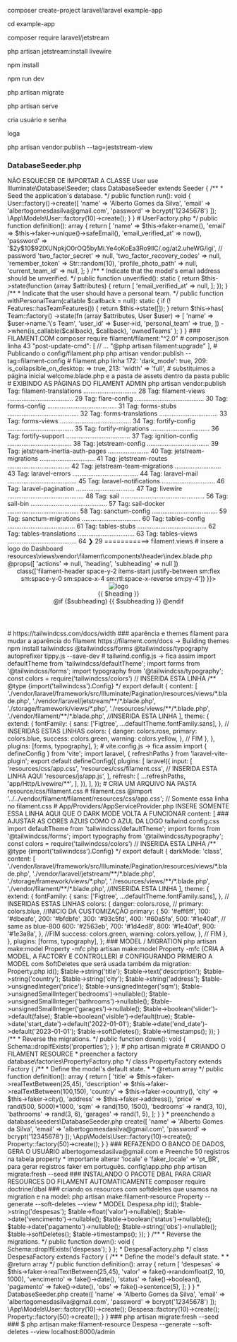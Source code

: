 composer create-project laravel/laravel example-app

cd example-app

composer require laravel/jetstream

php artisan jetstream:install livewire



npm install

npm run dev

<!-- npm run buil -->

php artisan migrate


php artisan serve

cria usuário e senha

loga 

php artisan vendor:publish --tag=jeststream-view

### DatabaseSeeder.php

<?php

namespace Database\Seeders;

// use Illuminate\Database\Console\Seeds\WithoutModelEvents;
use App\Models\User;                                ============> NÃO ESQUECER DE IMPORTAR A CLASSE User
use Illuminate\Database\Seeder;

class DatabaseSeeder extends Seeder
{
    /**
     * Seed the application's database.
     */
    public function run(): void
    {
        
        User::factory()->create([
            'name' => 'Alberto Gomes da Silva',
            'email' => 'albertogomesdasilva@gmail.com',
            'password' => bcrypt('12345678')
        ]);
        
        \App\Models\User::factory(10)->create();
    }
}


 
 # UserFactory.php
<?php

namespace Database\Factories;

use App\Models\Team;
use App\Models\User;
use Illuminate\Database\Eloquent\Factories\Factory;
use Illuminate\Support\Str;
use Laravel\Jetstream\Features;

class UserFactory extends Factory
{
    /**
     * The name of the factory's corresponding model.
     *
     * @var string
     */
    protected $model = User::class;

    /**
     * Define the model's default state.
     *
     * @return array<string, mixed>
     */
    public function definition(): array
    {
        return [
            'name' => $this->faker->name(),
            'email' => $this->faker->unique()->safeEmail(),
            'email_verified_at' => now(),
            'password' => '$2y$10$92IXUNpkjO0rOQ5byMi.Ye4oKoEa3Ro9llC/.og/at2.uheWG/igi', // password
            'two_factor_secret' => null,
            'two_factor_recovery_codes' => null,
            'remember_token' => Str::random(10),
            'profile_photo_path' => null,
            'current_team_id' => null,
        ];
    }

    /**
     * Indicate that the model's email address should be unverified.
     */
    public function unverified(): static
    {
        return $this->state(function (array $attributes) {
            return [
                'email_verified_at' => null,
            ];
        });
    }

    /**
     * Indicate that the user should have a personal team.
     */
    public function withPersonalTeam(callable $callback = null): static
    {
        if (! Features::hasTeamFeatures()) {
            return $this->state([]);
        }

        return $this->has(
            Team::factory()
                ->state(fn (array $attributes, User $user) => [
                    'name' => $user->name.'\'s Team',
                    'user_id' => $user->id,
                    'personal_team' => true,
                ])
                ->when(is_callable($callback), $callback),
            'ownedTeams'
        );
    }
}

### FILAMENT.COM
composer require filament/filament:"^2.0"


# composer.json linha 43

"post-update-cmd": [
    // ...
    "@php artisan filament:upgrade"
],

# Publicando o config/filament.php
php artisan vendor:publish --tag=filament-config

# filament.php
linha 172: 'dark_mode': true,

209: is_collapsible_on_desktop: => true,

213: 'width' => 'full',

# substituimos a página inicial welcome.blade.php e a pasta de assets dentro da pasta public

# EXIBINDO AS PÁGINAS DO FILAMENT ADMIN
php artisan vendor:publish

Tag: filament-translations .............................. 28  
  Tag: filament-views ..................................... 29  
  Tag: flare-config ....................................... 30  
  Tag: forms-config ....................................... 31  
  Tag: forms-stubs ........................................ 32  
  Tag: forms-translations ................................. 33  
  Tag: forms-views ........................................ 34  
  Tag: fortify-config ..................................... 35  
  Tag: fortify-migrations ................................. 36  
  Tag: fortify-support .................................... 37  
  Tag: ignition-config .................................... 38  
  Tag: jetstream-config ................................... 39  
  Tag: jetstream-inertia-auth-pages ....................... 40  
  Tag: jetstream-migrations ............................... 41  
  Tag: jetstream-routes ................................... 42  
  Tag: jetstream-team-migrations .......................... 43  
  Tag: laravel-errors ..................................... 44  
  Tag: laravel-mail ....................................... 45  
  Tag: laravel-notifications .............................. 46  
  Tag: laravel-pagination ................................. 47  
  Tag: livewire ........................................... 48  
  Tag: sail ............................................... 56  
  Tag: sail-bin ........................................... 57  
  Tag: sail-docker ........................................ 58  
  Tag: sanctum-config ..................................... 59  
  Tag: sanctum-migrations ................................. 60  
  Tag: tables-config ...................................... 61  
  Tag: tables-stubs ....................................... 62  
  Tag: tables-translations ................................ 63  
  Tag: tables-views ....................................... 64  
❯ 29 ===========> filament.views 

# insere a logo do Dashboard
resources\views\vendor\filament\components\header\index.blade.php 
@props([
    'actions' => null,
    'heading',
    'subheading' => null
])

<header {{ $attributes->class(['filament-header space-y-2 items-start justify-between sm:flex sm:space-y-0 sm:space-x-4  sm:rtl:space-x-reverse sm:py-4']) }}>
    <div>
        <x-filament::header.heading>
            <div class="flex items-center">
                <div>  <img class="w-20 mr-2" src="assets/img/real-invest-logo.png" alt="logo"> </div>
                 <div>
                     {{ $heading }}
                 </div>   
                </div>
                
            </div>
        </x-filament::header.heading>

        @if ($subheading)
            <x-filament::header.subheading class="mt-1">
                {{ $subheading }}
            </x-filament::header.subheading>
        @endif
    </div>


    <x-filament::pages.actions :actions="$actions" class="shrink-0" />
</header>

# https://tailwindcss.com/docs/width


### aparência e themes filament para mudar a aparência do filament
https://filament.com/docs    -> Building themes

npm install tailwindcss @tailwindcss/forms @tailwindcss/typography autoprefixer tippy.js --save-dev

# tailwind.config.js  -> fica assim
import defaultTheme from 'tailwindcss/defaultTheme';
import forms from '@tailwindcss/forms';
import typography from '@tailwindcss/typography';

const colors = require('tailwindcss/colors')     // INSERIDA ESTA LINHA 

/** @type {import('tailwindcss').Config} */
export default {
    content: [
        './vendor/laravel/framework/src/Illuminate/Pagination/resources/views/*.blade.php',
        './vendor/laravel/jetstream/**/*.blade.php',
        './storage/framework/views/*.php',
        './resources/views/**/*.blade.php',

        './vendor/filament/**/*.blade.php',   //INSERIDA ESTA LINHA 


    ],

    theme: {
        extend: {
            fontFamily: {
                sans: ['Figtree', ...defaultTheme.fontFamily.sans],
            },
//  INSERIDAS ESTAS LINHAS
            colors: { 
                danger: colors.rose,
                primary: colors.blue,
                success: colors.green,
                warning: colors.yellow,
            }, 
// FIM
        },
    },

    plugins: [forms, typography],
};

# vite.config.js -> fica assim

import { defineConfig } from 'vite';
import laravel, { refreshPaths } from 'laravel-vite-plugin';

export default defineConfig({
    plugins: [
        laravel({
            input: [
                'resources/css/app.css',

                'resources/css/filament.css',     // INSERIDA ESTA LINHA AQUI
                
                'resources/js/app.js',
            ],
            refresh: [
                ...refreshPaths,
                'app/Http/Livewire/**',
            ],
        }),
    ],
});

# CRIA UM ARQUIVO NA PASTA resource/css/filament.css
# filament.css

@import '../../vendor/filament/filament/resources/css/app.css';   // Somente essa linha no filament.css

 
# App/Providers/AppServiceProvider.php
<?php

namespace App\Providers;

use Illuminate\Support\ServiceProvider;

use Filament\Facades\Filament;      // inserida aqui
use Illuminate\Foundation\Vite;    //e inserido aqui 

class AppServiceProvider extends ServiceProvider
{
    /**
     * Register any application services.
     */
    public function register(): void
    {
        //
    }

    /**
     * Bootstrap any application services.
     */
    public function boot(): void
    {
         
Filament::serving(function () {
    // Using Vite
    Filament::registerViteTheme('resources/css/filament.css');
});
    }
}

#### O DARK MODE DEIXA DE FUNCIONAR

* *ailwind.config.js

import defaultTheme from 'tailwindcss/defaultTheme';
import forms from '@tailwindcss/forms';
import typography from '@tailwindcss/typography';

const colors = require('tailwindcss/colors')     // INSERIDA ESTA LINHA 

/** @type {import('tailwindcss').Config} */
export default {
    darkMode: 'class',              ========> INSERE SOMENTE ESSA LINHA AQUI QUE O DARK MODE VOLTA A FUNCIONAR
    content: [


### AJUSTAR AS CORES AZUIS COMO O AZUL DA LOGO
 
 tailwind.config.css
 import defaultTheme from 'tailwindcss/defaultTheme';
import forms from '@tailwindcss/forms';
import typography from '@tailwindcss/typography';

const colors = require('tailwindcss/colors')     // INSERIDA ESTA LINHA 

/** @type {import('tailwindcss').Config} */
export default {
    darkMode: 'class',
    content: [
        './vendor/laravel/framework/src/Illuminate/Pagination/resources/views/*.blade.php',
        './vendor/laravel/jetstream/**/*.blade.php',
        './storage/framework/views/*.php',
        './resources/views/**/*.blade.php',

        './vendor/filament/**/*.blade.php',   //INSERIDA ESTA LINHA 


    ],

    theme: {
        extend: {
            fontFamily: {
                sans: ['Figtree', ...defaultTheme.fontFamily.sans],
            },
//  INSERIDAS ESTAS LINHAS
            colors: { 
                danger: colors.rose,
                // primary: colors.blue,
                //INICIO DA CUSTOMIZAÇÃO
                primary: {
                    50: '#eff6ff',
                    100: '#dbeafe',
                    200: '#bfdbfe',
                    300: '#93c5fd',
                    400: '#60a5fa',
                    500: '#1e40af', // same as blue-800
                    600: '#2563eb',
                    700: '#1d4ed8',
                    800: '#1e40af',
                    900: '#1e3a8a',
                    
                        },

                //FIM
                success: colors.green,
                warning: colors.yellow,
            }, 
// FIM
        },
    },

    plugins: [forms, typography],
};


### MODEL / MIGRATION

php artisan make:model Property -mfc


php artisan make:model Property -mfc (CRIA A MODEL, A FACTORY E CONTROLLER)

# CONFIGURANDO PRIMEIRO A MODEL com SoftDeletes que será usada também da migration:
Property.php
<?php

namespace App\Models;

use Illuminate\Database\Eloquent\Model;
use Illuminate\Database\Eloquent\SoftDeletes;
use Illuminate\Database\Eloquent\Factories\HasFactory;

class Property extends Model
{
    use HasFactory, SoftDeletes;

    protected $guarded = ['id'];
}


# CONFIGURANDO A MIGRATION
2023_06_05_212921_create_properties_table.php

<?php

use Illuminate\Database\Migrations\Migration;
use Illuminate\Database\Schema\Blueprint;
use Illuminate\Support\Facades\Schema;

return new class extends Migration
{
    /**
     * Run the migrations.
     */
    public function up(): void
    {
        Schema::create('properties', function (Blueprint $table) {
            $table->id();

            $table->string('title');
            $table->text('description');
            $table->string('country');
            $table->string('city');
            $table->string('address');
            $table->unsignedInteger('price');
            $table->unsignedInteger('sqm');
            $table->unsignedSmallInteger('bedrooms')->nullable();
            $table->unsignedSmallInteger('bathrooms')->nullable();
            $table->unsignedSmallInteger('garages')->nullable();
            $table->boolean('slider')->default(false);
            $table->boolean('visible')->default(true);
            $table->date('start_date')->default('2022-01-01');
            $table->date('end_date')->default('2023-01-01');

            $table->softDeletes();


            $table->timestamps();
        });
    }

    /**
     * Reverse the migrations.
     */
    public function down(): void
    {
        Schema::dropIfExists('properties');
    }
};

# php artisan migrate

# CRIANDO O FILAMENT RESOURCE
* preencher a factory
database\factories\PropertyFactory.php

<?php

namespace Database\Factories;

use Illuminate\Database\Eloquent\Factories\Factory;

/**
 * @extends \Illuminate\Database\Eloquent\Factories\Factory<\App\Models\Property>
 */
class PropertyFactory extends Factory
{
    /**
     * Define the model's default state.
     *
     * @return array<string, mixed>
     */
    public function definition(): array
    {
        return [
            'title' => $this->faker->realTextBetween(25,45),
            'description' => $this->faker->realTextBetween(100,150),
            'country' => $this->faker->country(),
            'city' => $this->faker->city(),
            'address' => $this->faker->address(),
            'price' => rand(500, 5000)*1000,
            'sqm' => rand(150, 1500),
            'bedrooms' => rand(3, 10),
            'bathrooms' => rand(3, 6),
            'garages' => rand(1, 5),
        ];
    }
}

* preenchendo a database\seeders\DatabaseSeeder.php
<?php

namespace Database\Seeders;

// use Illuminate\Database\Console\Seeds\WithoutModelEvents;
use App\Models\User;
use App\Models\Property;
use Illuminate\Database\Seeder;

class DatabaseSeeder extends Seeder
{
    /**
     * Seed the application's database.
     */
    public function run(): void
    {
        
        User::factory()->create([
            'name' => 'Alberto Gomes da Silva',
            'email' => 'albertogomesdasilva@gmail.com',
            'password' => bcrypt('12345678')
        ]);
        
        \App\Models\User::factory(10)->create();
        
        Property::factory(50)->create();
    }
}

### REFAZENDO O BANCO DE DADOS, GERA O USUÁRIO albertogomesdasilva@gmail.com e Preenche 50 registros na tabela property

* importante alterar 'locale' e 'faker_locale' => 'pt_BR', para gerar registros faker em português. config\app.php

php artisan migrate:fresh --seed

### INSTALANDO O PACOTE DBAL PARA CRIAR  RESOURCES DO FILAMENT AUTOMATICAMENTE
composer require doctrine/dbal

### criando os resources com softdeletes que usamos na migration e na model:
php artisan make:filament-resource Property --generate --soft-deletes --view

* MODEL Despesa.php
<?php

namespace App\Models;

use Illuminate\Database\Eloquent\Model;
use Illuminate\Database\Eloquent\SoftDeletes;
use Illuminate\Database\Eloquent\Factories\HasFactory;

class Despesa extends Model
{
    use HasFactory, SoftDeletes;

    protected $guarded = ['id'];
}

* MIGRATION 2023_06_05_223326_create_despesas_table.php
<?php

use Illuminate\Database\Migrations\Migration;
use Illuminate\Database\Schema\Blueprint;
use Illuminate\Support\Facades\Schema;

return new class extends Migration
{
    /**
     * Run the migrations.
     */
    public function up(): void
    {
        Schema::create('despesas', function (Blueprint $table) {
            $table->id();

            $table->string('despesas');
            $table->float('valor')->nullable();
            $table->date('vencimento')->nullable();
            $table->boolean('status')->nullable();
            $table->date('pagamento')->nullable();
            $table->string('obs')->nullable();

            $table->softDeletes();

            
            $table->timestamps();
        });
    }

    /**
     * Reverse the migrations.
     */
    public function down(): void
    {
        Schema::dropIfExists('despesas');
    }
};

* DespesaFactory.php
<?php

namespace Database\Factories;

use Illuminate\Database\Eloquent\Factories\Factory;

/**
 * @extends \Illuminate\Database\Eloquent\Factories\Factory<\App\Models\Despesa>
 */
class DespesaFactory extends Factory
{
    /**
     * Define the model's default state.
     *
     * @return array<string, mixed>
     */
    public function definition(): array
    {
        return [
            'despesas' => $this->faker->realTextBetween(25,45),
            'valor' => fake()->randomfloat(2, 10, 1000),
            'vencimento' => fake()->date(),
            'status' => fake()->boolean(),
            'pagamento' => fake()->date(),
            'obs' => fake()->sentence(5),
        ];
    }
}


* DatabaseSeeder.php

<?php

namespace Database\Seeders;

// use Illuminate\Database\Console\Seeds\WithoutModelEvents;
use App\Models\User;
use App\Models\Despesa;
use App\Models\Property;
use Illuminate\Database\Seeder;

class DatabaseSeeder extends Seeder
{
    /**
     * Seed the application's database.
     */
    public function run(): void
    {
        
        User::factory()->create([
            'name' => 'Alberto Gomes da Silva',
            'email' => 'albertogomesdasilva@gmail.com',
            'password' => bcrypt('12345678')
        ]);
        
        \App\Models\User::factory(10)->create();
        
        Despesa::factory(10)->create();
        
        Property::factory(50)->create();
    }
}


### php artisan migrate:fresh --seed 

### $ php artisan make:filament-resource Despesa --generate --soft-deletes --view

localhost:8000/admin
